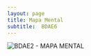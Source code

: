 ```yaml
---
layout: page
title: Mapa Mental
subtitle:  BDAE6
---
```


![BDAE2 - MAPA MENTAL](https://user-images.githubusercontent.com/57163905/145044067-f141a1c8-76ed-49d9-80c3-36e92008fe35.png)
